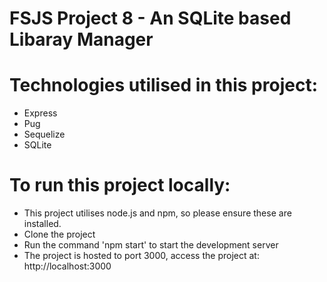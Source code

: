 # FSJS Project 8 - An SQLite based Libaray Manager

# Technologies utilised in this project:
- Express
- Pug
- Sequelize
- SQLite

# To run this project locally:
- This project utilises node.js and npm, so please ensure these are installed.
- Clone the project
- Run the command 'npm start' to start the development server
- The project is hosted to port 3000, access the project at: http://localhost:3000
